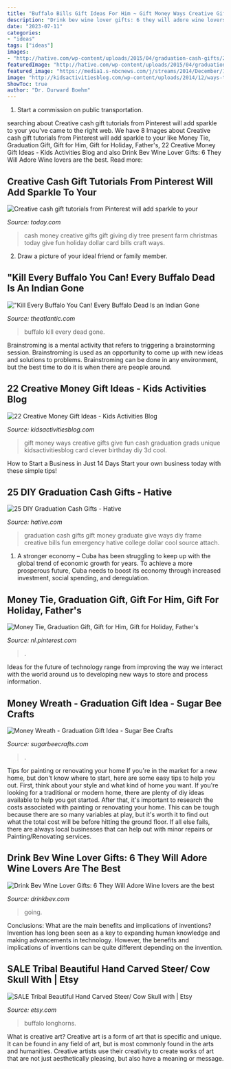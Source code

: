 ```yaml
---
title: "Buffalo Bills Gift Ideas For Him ~ Gift Money Ways Creative Gifts Give Fun Cash Graduation Grads Unique Kidsactivitiesblog Card Clever Birthday Diy 3d Cool"
description: "Drink bev wine lover gifts: 6 they will adore wine lovers are the best"
date: "2023-07-11"
categories:
- "ideas"
tags: ["ideas"]
images:
- "http://hative.com/wp-content/uploads/2015/04/graduation-cash-gifts/21-graduation-cash-gifts.jpg"
featuredImage: "http://hative.com/wp-content/uploads/2015/04/graduation-cash-gifts/21-graduation-cash-gifts.jpg"
featured_image: "https://media1.s-nbcnews.com/j/streams/2014/December/141209/1D274907394181-kimscreations-tree-farm.today-inline-large.jpg"
image: "http://kidsactivitiesblog.com/wp-content/uploads/2014/12/ways-to-gift-money2.jpg"
ShowToc: true
author: "Dr. Durward Boehm"
---
```



1) Start a commission on public transportation.

	

		
searching about Creative cash gift tutorials from Pinterest will add sparkle to your you've came to the right web. We have 8 Images about Creative cash gift tutorials from Pinterest will add sparkle to your like Money Tie, Graduation Gift, Gift for Him, Gift for Holiday, Father&#039;s, 22 Creative Money Gift Ideas - Kids Activities Blog and also Drink Bev Wine Lover Gifts: 6 They Will Adore Wine lovers are the best. Read more:
		
    
## Creative Cash Gift Tutorials From Pinterest Will Add Sparkle To Your

<img loading=lazy src="https://media1.s-nbcnews.com/j/streams/2014/December/141209/1D274907394181-kimscreations-tree-farm.today-inline-large.jpg" onerror="this.onerror=null;this.src='https://tse2.mm.bing.net/th?id=OIP.CO9p6GDr4DNR9T3NC46dhwHaE8&amp;pid=15.1';" alt="Creative cash gift tutorials from Pinterest will add sparkle to your">

_Source: today.com_

>cash money creative gifts gift giving diy tree present farm christmas today give fun holiday dollar card bills craft ways. 

	

2. Draw a picture of your ideal friend or family member.

    
## &quot;Kill Every Buffalo You Can! Every Buffalo Dead Is An Indian Gone

<img loading=lazy src="https://cdn.theatlantic.com/thumbor/50r4qn-a-K6GkKrPzK1EPeyV_HU=/0x93:2000x1135/960x500/media/img/mt/2016/05/buffalo_resized-1/original.gif" onerror="this.onerror=null;this.src='https://tse2.mm.bing.net/th?id=OIP.C7x3itRErTUlbL6ZTi72VAHaD2&amp;pid=15.1';" alt="&quot;Kill Every Buffalo You Can! Every Buffalo Dead Is an Indian Gone">

_Source: theatlantic.com_

>buffalo kill every dead gone. 

	

Brainstroming is a mental activity that refers to triggering a brainstorming session. Brainstroming is used as an opportunity to come up with new ideas and solutions to problems. Brainstroming can be done in any environment, but the best time to do it is when there are people around.

    
## 22 Creative Money Gift Ideas - Kids Activities Blog

<img loading=lazy src="http://kidsactivitiesblog.com/wp-content/uploads/2014/12/ways-to-gift-money2.jpg" onerror="this.onerror=null;this.src='https://tse3.mm.bing.net/th?id=OIP.OPwOKfq-yHwqQvpwzQErVAHaHa&amp;pid=15.1';" alt="22 Creative Money Gift Ideas - Kids Activities Blog">

_Source: kidsactivitiesblog.com_

>gift money ways creative gifts give fun cash graduation grads unique kidsactivitiesblog card clever birthday diy 3d cool. 

	

How to Start a Business in Just 14 Days
Start your own business today with these simple tips!

    
## 25 DIY Graduation Cash Gifts - Hative

<img loading=lazy src="http://hative.com/wp-content/uploads/2015/04/graduation-cash-gifts/21-graduation-cash-gifts.jpg" onerror="this.onerror=null;this.src='https://tse3.mm.bing.net/th?id=OIP.uictLAhQW-B8eL66rbNDJQHaJl&amp;pid=15.1';" alt="25 DIY Graduation Cash Gifts - Hative">

_Source: hative.com_

>graduation cash gifts gift money graduate give ways diy frame creative bills fun emergency hative college dollar cool source attach. 

	

1. A stronger economy – Cuba has been struggling to keep up with the global trend of economic growth for years. To achieve a more prosperous future, Cuba needs to boost its economy through increased investment, social spending, and deregulation.

    
## Money Tie, Graduation Gift, Gift For Him, Gift For Holiday, Father&#039;s

<img loading=lazy src="https://i.pinimg.com/originals/ff/2b/4c/ff2b4c71511b1543ef512e8a5e27f548.jpg" onerror="this.onerror=null;this.src='https://tse1.mm.bing.net/th?id=OIP.5gHMqg8lbuCLO7WaHIdZKwHaJ4&amp;pid=15.1';" alt="Money Tie, Graduation Gift, Gift for Him, Gift for Holiday, Father&#039;s">

_Source: nl.pinterest.com_

>. 

	

Ideas for the future of technology range from improving the way we interact with the world around us to developing new ways to store and process information.

    
## Money Wreath - Graduation Gift Idea - Sugar Bee Crafts

<img loading=lazy src="https://www.sugarbeecrafts.com/wp-content/uploads/2017/05/money-wreath-graduation-gift-idea.jpg" onerror="this.onerror=null;this.src='https://tse3.mm.bing.net/th?id=OIP.R3Tqe0zXt0EpTdUTveK5pgHaOl&amp;pid=15.1';" alt="Money Wreath - Graduation Gift Idea - Sugar Bee Crafts">

_Source: sugarbeecrafts.com_

>. 

	

Tips for painting or renovating your home
If you're in the market for a new home, but don't know where to start, here are some easy tips to help you out. First, think about your style and what kind of home you want. If you're looking for a traditional or modern home, there are plenty of diy ideas available to help you get started.
After that, it's important to research the costs associated with painting or renovating your home. This can be tough because there are so many variables at play, but it's worth it to find out what the total cost will be before hitting the ground floor. If all else fails, there are always local businesses that can help out with minor repairs or Painting/Renovating services.

    
## Drink Bev Wine Lover Gifts: 6 They Will Adore Wine Lovers Are The Best

<img loading=lazy src="http://cdn.shopify.com/s/files/1/3001/0772/articles/6-wine-lover-gifts-they-will-adore-124422_1200x1200.jpg?v=1618094905" onerror="this.onerror=null;this.src='https://tse1.mm.bing.net/th?id=OIP.04axdIB38LFO8XshqHYmGgHaE8&amp;pid=15.1';" alt="Drink Bev Wine Lover Gifts: 6 They Will Adore Wine lovers are the best">

_Source: drinkbev.com_

>going. 

	

Conclusions: What are the main benefits and implications of inventions?
Invention has long been seen as a key to expanding human knowledge and making advancements in technology. However, the benefits and implications of inventions can be quite different depending on the invention.

    
## SALE Tribal Beautiful Hand Carved Steer/ Cow Skull With | Etsy

<img loading=lazy src="https://i.etsystatic.com/8209254/r/il/e88413/491976178/il_794xN.491976178_k11h.jpg" onerror="this.onerror=null;this.src='https://tse2.mm.bing.net/th?id=OIP.dO3sscetEVUE1vVaV_OlKAHaLH&amp;pid=15.1';" alt="SALE Tribal Beautiful Hand Carved Steer/ Cow Skull with | Etsy">

_Source: etsy.com_

>buffalo longhorns. 

	

What is creative art?
Creative art is a form of art that is specific and unique. It can be found in any field of art, but is most commonly found in the arts and humanities. Creative artists use their creativity to create works of art that are not just aesthetically pleasing, but also have a meaning or message.

